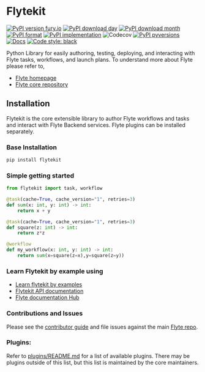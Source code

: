 # Flytekit

[![PyPI version fury.io](https://badge.fury.io/py/flytekit.svg)](https://pypi.python.org/pypi/flytekit/)
[![PyPI download day](https://img.shields.io/pypi/dd/flytekit.svg)](https://pypi.python.org/pypi/flytekit/)
[![PyPI download month](https://img.shields.io/pypi/dm/flytekit.svg)](https://pypi.python.org/pypi/flytekit/)
[![PyPI format](https://img.shields.io/pypi/format/flytekit.svg)](https://pypi.python.org/pypi/flytekit/)
[![PyPI implementation](https://img.shields.io/pypi/implementation/flytekit.svg)](https://pypi.python.org/pypi/flytekit/)
![Codecov](https://img.shields.io/codecov/c/github/flyteorg/flytekit?style=plastic)
[![PyPI pyversions](https://img.shields.io/pypi/pyversions/flytekit.svg)](https://pypi.python.org/pypi/flytekit/)
[![Docs](https://readthedocs.org/projects/flytekit/badge/?version=latest&style=plastic)](https://flytekit.rtfd.io)
[![Code style: black](https://img.shields.io/badge/code%20style-black-000000.svg)](https://github.com/psf/black)


Python Library for easily authoring, testing, deploying, and interacting with Flyte tasks, workflows, and launch plans. To understand more about Flyte please refer to,
 - [Flyte homepage](https://flyte.org)
 - [Flyte core repository](https://github.com/flyteorg/flyte)

## Installation

Flytekit is the core extensible library to author Flyte workflows and tasks and interact with Flyte Backend services. Flyte plugins can be installed separately. 

### Base Installation

```bash
pip install flytekit
```

### Simple getting started

```python
from flytekit import task, workflow

@task(cache=True, cache_version="1", retries=3)
def sum(x: int, y: int) -> int:
    return x + y

@task(cache=True, cache_version="1", retries=3)
def square(z: int) -> int:
    return z*z

@workflow
def my_workflow(x: int, y: int) -> int:
    return sum(x=square(z=x),y=square(z=y))
```

### Learn Flytekit by example using
- [Learn flytekit by examples](https://flytecookbook.readthedocs.io/)
- [Flytekit API documentation](http://flytekit.readthedocs.io/)
- [Flyte documentation Hub](http://flytekit.readthedocs.io/)

### Contributions and Issues
Please see the [contributor guide](https://docs.flyte.org/projects/flytekit/en/latest/contributing.html) and file issues against the main [Flyte repo](https://github.com/flyteorg/flyte/issues).

### Plugins:
Refer to [plugins/README.md](plugins/README.md) for a list of available
plugins. There may be plugins outside of this list, but this list is maintained
by the core maintainers.
